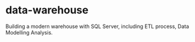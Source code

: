 # data-warehouse
Building a modern warehouse with SQL Server, including ETL process, Data Modelling Analysis.
